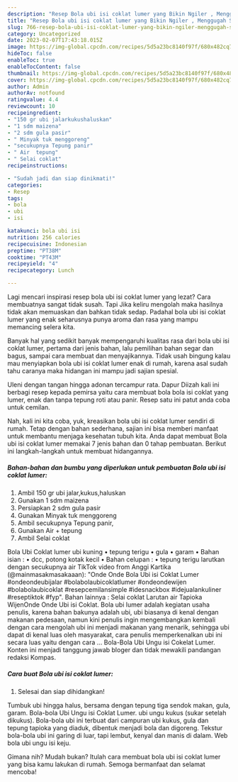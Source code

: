 ```yaml
---
description: "Resep Bola ubi isi coklat lumer yang Bikin Ngiler , Menggugah Selera"
title: "Resep Bola ubi isi coklat lumer yang Bikin Ngiler , Menggugah Selera"
slug: 766-resep-bola-ubi-isi-coklat-lumer-yang-bikin-ngiler-menggugah-selera
category: Uncategorized
date: 2023-02-07T17:43:18.015Z
image: https://img-global.cpcdn.com/recipes/5d5a23bc8140f97f/680x482cq70/bola-ubi-isi-coklat-lumer-foto-resep-utama.jpg
hideToc: false
enableToc: true
enableTocContent: false
thumbnail: https://img-global.cpcdn.com/recipes/5d5a23bc8140f97f/680x482cq70/bola-ubi-isi-coklat-lumer-foto-resep-utama.jpg
cover: https://img-global.cpcdn.com/recipes/5d5a23bc8140f97f/680x482cq70/bola-ubi-isi-coklat-lumer-foto-resep-utama.jpg
author: Admin
authorAv: notfound
ratingvalue: 4.4
reviewcount: 10
recipeingredient:
- "150 gr ubi jalarkukushaluskan"
- "1 sdm maizena"
- "2 sdm gula pasir"
- " Minyak tuk menggoreng"
- "secukupnya Tepung panir"
- " Air  tepung"
- " Selai coklat"
recipeinstructions:

- "Sudah jadi dan siap dinikmati!"
categories:
- Resep
tags:
- bola
- ubi
- isi

katakunci: bola ubi isi 
nutrition: 256 calories
recipecuisine: Indonesian
preptime: "PT38M"
cooktime: "PT43M"
recipeyield: "4"
recipecategory: Lunch

---
```



Lagi mencari inspirasi resep bola ubi isi coklat lumer yang lezat? Cara membuatnya sangat tidak susah. Tapi Jika keliru mengolah maka hasilnya tidak akan memuaskan dan bahkan tidak sedap. Padahal bola ubi isi coklat lumer yang enak seharusnya punya aroma dan rasa yang mampu memancing selera kita.


Banyak hal yang sedikit banyak mempengaruhi kualitas rasa dari bola ubi isi coklat lumer, pertama dari jenis bahan, lalu pemilihan bahan segar dan bagus, sampai cara membuat dan menyajikannya. Tidak usah bingung kalau mau menyiapkan bola ubi isi coklat lumer enak di rumah, karena asal sudah tahu caranya maka hidangan ini mampu jadi sajian spesial.

Uleni dengan tangan hingga adonan tercampur rata. Dapur Diizah kali ini berbagi resep kepada pemirsa yaitu cara membuat bola bola isi coklat yang lumer, enak dan tanpa tepung roti atau panir. Resep satu ini patut anda coba untuk cemilan.


Nah, kali ini kita coba, yuk, kreasikan bola ubi isi coklat lumer sendiri di rumah. Tetap dengan bahan sederhana, sajian ini bisa memberi manfaat untuk membantu menjaga kesehatan tubuh kita. Anda dapat membuat Bola ubi isi coklat lumer memakai 7 jenis bahan dan 0 tahap pembuatan. Berikut ini langkah-langkah untuk membuat hidangannya.

<!--inarticleads1-->

##### Bahan-bahan dan bumbu yang diperlukan untuk pembuatan Bola ubi isi coklat lumer:

1. Ambil 150 gr ubi jalar,kukus,haluskan
1. Gunakan 1 sdm maizena
1. Persiapkan 2 sdm gula pasir
1. Gunakan  Minyak tuk menggoreng
1. Ambil secukupnya Tepung panir,
1. Gunakan  Air + tepung
1. Ambil  Selai coklat


Bola Ubi Coklat lumer ubi kuning • tepung terigu • gula • garam • Bahan isian : • dcc, potong kotak kecil • Bahan celupan : • tepung terigu larutkan dengan secukupnya air TikTok video from Anggi Kartika (@mainmasakmasakaaan): &#34;Onde Onde Bola Ubi isi Coklat Lumer #ondeondeubijalar #bolabolaubicoklatlumer #ondeondewijen #bolabolaubicoklat #resepcemilansimple #idesnackbox #idejualankuliner #reseptiktok #fyp&#34;. Bahan lainnya : Selai coklat Larutan air Tapioka WijenOnde Onde Ubi isi Coklat. Bola ubi lumer adalah kegiatan usaha penulis, karena bahan bakunya adalah ubi, ubi biasanya di kenal dengan makanan pedesaan, namun kini penulis ingin mengembangkan kembali dengan cara mengolah ubi ini menjadi makanan yang menarik, sehingga ubi dapat di kenal luas oleh masyarakat, cara penulis memperkenalkan ubi ini secara luas yaitu dengan cara … Bola-Bola Ubi Ungu isi Cokelat Lumer. Konten ini menjadi tanggung jawab bloger dan tidak mewakili pandangan redaksi Kompas. 

<!--inarticleads2-->

##### Cara buat Bola ubi isi coklat lumer:


1. Selesai dan siap dihidangkan!

Tumbuk ubi hingga halus, bersama dengan tepung tiga sendok makan, gula, garam. Bola-bola Ubi Ungu isi Coklat Lumer. ubi ungu kukus (sukar setelah dikukus). Bola-bola ubi ini terbuat dari campuran ubi kukus, gula dan tepung tapioka yang diaduk, dibentuk menjadi bola dan digoreng. Tekstur bola-bola ubi ini garing di luar, tapi lembut, kenyal dan manis di dalam. Web bola ubi ungu isi keju. 

Gimana nih? Mudah bukan? Itulah cara membuat bola ubi isi coklat lumer yang bisa kamu lakukan di rumah. Semoga bermanfaat dan selamat mencoba!
